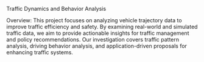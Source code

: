 Traffic Dynamics and Behavior Analysis

Overview:
This project focuses on analyzing vehicle trajectory data to improve traffic efficiency and safety. By examining real-world and simulated traffic data, we aim to provide actionable insights for traffic management and policy recommendations. Our investigation covers traffic pattern analysis, driving behavior analysis, and application-driven proposals for enhancing traffic systems.
